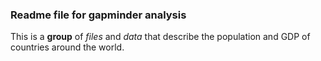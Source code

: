### Readme file for gapminder analysis

This is a **group** of *files* and *data* that describe the population and GDP of countries around the world.
